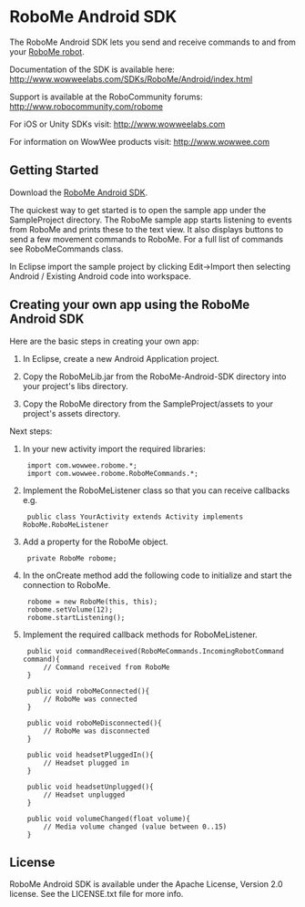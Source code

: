 RoboMe Android SDK
===============

The RoboMe Android SDK lets you send and receive commands to and from your [RoboMe robot](http://www.wowwee.com).

Documentation of the SDK is available here: http://www.wowweelabs.com/SDKs/RoboMe/Android/index.html

Support is available at the RoboCommunity forums: http://www.robocommunity.com/robome

For iOS or Unity SDKs visit: http://www.wowweelabs.com

For information on WowWee products visit: http://www.wowwee.com

Getting Started
---------------------------------------

Download the [RoboMe Android SDK](https://github.com/WowWeeLabs/RoboMe-Android-SDK).

The quickest way to get started is to open the sample app under the SampleProject directory. The RoboMe sample app starts listening to events from RoboMe and prints these to the text view. It also displays buttons to send a few movement commands to RoboMe. For a full list of commands see RoboMeCommands class.

In Eclipse import the sample project by clicking Edit->Import then selecting Android / Existing Android code into workspace.

Creating your own app using the RoboMe Android SDK
---------------------------------------------------

Here are the basic steps in creating your own app:

1. In Eclipse, create a new Android Application project.

2. Copy the RoboMeLib.jar from the RoboMe-Android-SDK directory into your project's libs directory.

3. Copy the RoboMe directory from the SampleProject/assets to your project's assets directory.

Next steps:

1. In your new activity import the required libraries:

		import com.wowwee.robome.*;
		import com.wowwee.robome.RoboMeCommands.*;

2. Implement the RoboMeListener class so that you can receive callbacks e.g.

		public class YourActivity extends Activity implements RoboMe.RoboMeListener

3. Add a property for the RoboMe object.

		private RoboMe robome;

4. In the onCreate method add the following code to initialize and start the connection to RoboMe.

		robome = new RoboMe(this, this);
		robome.setVolume(12);
		robome.startListening();

5. Implement the required callback methods for RoboMeListener.

		public void commandReceived(RoboMeCommands.IncomingRobotCommand command){
			// Command received from RoboMe	
		}

		public void roboMeConnected(){
			// RoboMe was connected
		}
			
		public void roboMeDisconnected(){
			// RoboMe was disconnected
		}

		public void headsetPluggedIn(){
			// Headset plugged in
		}

		public void headsetUnplugged(){
			// Headset unplugged
		}
		
		public void volumeChanged(float volume){
			// Media volume changed (value between 0..15)
		}
		
		

License
-----------------------------------------------

RoboMe Android SDK is available under the Apache License, Version 2.0 license. See the LICENSE.txt file for more info.